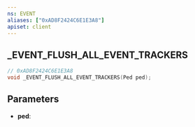 ```yaml
---
ns: EVENT
aliases: ["0xAD8F2424C6E1E3A8"]
apiset: client
---
```

## _EVENT_FLUSH_ALL_EVENT_TRACKERS

```c
// 0xAD8F2424C6E1E3A8
void _EVENT_FLUSH_ALL_EVENT_TRACKERS(Ped ped);
```


## Parameters
* **ped**:



